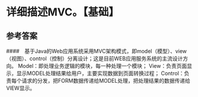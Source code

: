 # 详细描述MVC。【基础】 
## 参考答案
####　基于Java的Web应用系统采用MVC架构模式，即model（模型）、view（视图）、control（控制）分离设计；这是目前WEB应用服务系统的主流设计方向。 Model：即处理业务逻辑的模块，每一种处理一个模块； View：负责页面显示，显示MODEL处理结果给用户，主要实现数据到页面转换过程； Control：负责每个请求的分发，把FORM数据传递给MODEL处理，把处理结果的数据传递给VIEW显示。